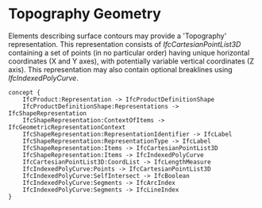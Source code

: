 Topography Geometry
===================

Elements describing surface contours may provide a 'Topography' representation. This representation consists of _IfcCartesianPointList3D_ containing a set of points (in no particular order) having unique horizontal coordinates (X and Y axes), with potentially variable vertical coordinates (Z axis). This representation may also contain optional breaklines using _IfcIndexedPolyCurve_.

```
concept {
    IfcProduct:Representation -> IfcProductDefinitionShape
    IfcProductDefinitionShape:Representations -> IfcShapeRepresentation
    IfcShapeRepresentation:ContextOfItems -> IfcGeometricRepresentationContext
    IfcShapeRepresentation:RepresentationIdentifier -> IfcLabel
    IfcShapeRepresentation:RepresentationType -> IfcLabel
    IfcShapeRepresentation:Items -> IfcCartesianPointList3D
    IfcShapeRepresentation:Items -> IfcIndexedPolyCurve
    IfcCartesianPointList3D:CoordList -> IfcLengthMeasure
    IfcIndexedPolyCurve:Points -> IfcCartesianPointList3D
    IfcIndexedPolyCurve:SelfIntersect -> IfcBoolean
    IfcIndexedPolyCurve:Segments -> IfcArcIndex
    IfcIndexedPolyCurve:Segments -> IfcLineIndex
}
```
